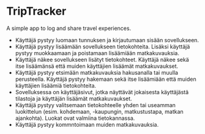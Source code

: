 # TripTracker
A simple app to log and share travel experiences.

- Käyttäjä pystyy luomaan tunnuksen ja kirjautumaan sisään sovellukseen.
- Käyttäjä pystyy lisäämään sovellukseen tietokohteita. Lisäksi käyttäjä pystyy muokkaamaan ja poistamaan lisäämiään matkakuvauksia.
- Käyttäjä näkee sovellukseen lisätyt tietokohteet. Käyttäjä näkee sekä itse lisäämänsä että muiden käyttäjien lisäämät matkakuvaukset.
- Käyttäjä pystyy etsimään matkakuvauksia hakusanalla tai muulla perusteella. Käyttäjä pystyy hakemaan sekä itse lisäämiään että muiden käyttäjien lisäämiä tietokohteita.
- Sovelluksessa on käyttäjäsivut, jotka näyttävät jokaisesta käyttäjästä tilastoja ja käyttäjän lisäämät matkakuvaukset.
- Käyttäjä pystyy valitsemaan tietokohteelle yhden tai useamman luokittelun (esim. kohdemaan, -kaupungin, matkustustapa, matkan ajankohta). Luokat ovat valmiina tietokannassa.
- Käyttäjä pystyy kommntoimaan muiden matkakuvauksia.
